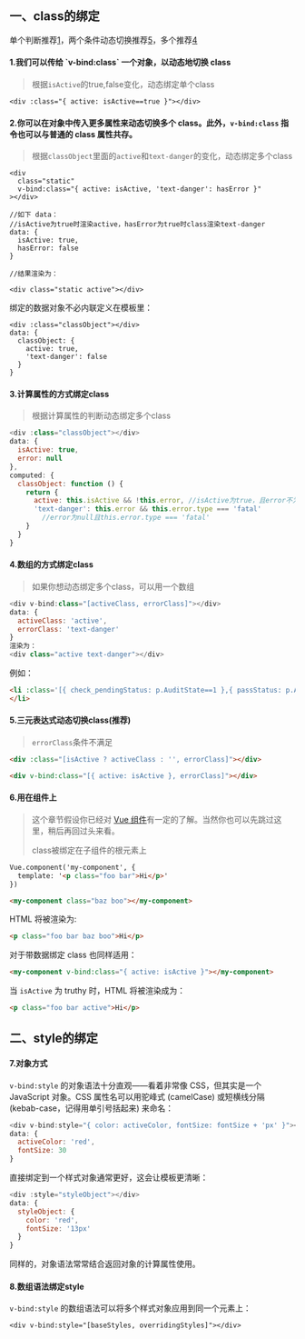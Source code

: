 ## 一、class的绑定

单个判断推荐[1](#1我们可以传给v-bindclass一个对象以动态地切换-class")，两个条件动态切换推荐[5](#5三元表达式动态切换class推荐)，多个推荐[4](#4数组的方式绑定class)

<h4 id=“1我们可以传给v-bindclass一个对象以动态地切换-class”>1.我们可以传给 `v-bind:class` 一个对象，以动态地切换 class</h4>

> 根据`isActive`的true,false变化，动态绑定单个class

````vue
<div :class="{ active: isActive==true }"></div>
````
#### 2.你可以在对象中传入更多属性来动态切换多个 class。此外，`v-bind:class` 指令也可以与普通的 class 属性共存。 

> 根据`classObject`里面的`active`和`text-danger`的变化，动态绑定多个class

````vue
<div
  class="static"
  v-bind:class="{ active: isActive, 'text-danger': hasError }"
></div>

//如下 data：
//isActive为true时渲染active，hasError为true时class渲染text-danger
data: {
  isActive: true,
  hasError: false
}

//结果渲染为：

<div class="static active"></div>
````

绑定的数据对象不必内联定义在模板里：

```vue
<div :class="classObject"></div>
data: {
  classObject: {
    active: true,
    'text-danger': false
  }
}
```

#### 3.计算属性的方式绑定class

> 根据计算属性的判断动态绑定多个class

```js
<div :class="classObject"></div>
data: {
  isActive: true,
  error: null
},
computed: {
  classObject: function () {
    return {
      active: this.isActive && !this.error,	//isActive为true，且error不为null
      'text-danger': this.error && this.error.type === 'fatal'
        //error为null且this.error.type === 'fatal'
    }
  }
}
```

<h4 id=“4数组的方式绑定class”>4.数组的方式绑定class</h4>

> 如果你想动态绑定多个class，可以用一个数组

```js
<div v-bind:class="[activeClass, errorClass]"></div>
data: {
  activeClass: 'active',
  errorClass: 'text-danger'
}
渲染为：
<div class="active text-danger"></div>
```

例如：

````html
<li :class='[{ check_pendingStatus: p.AuditState==1 },{ passStatus: p.AuditState==2 } ,{ rejectStatus: p.AuditState==3 }]' v-if="p.AuditState==1">
</li>
````

<h4 id=“5三元表达式动态切换class推荐”>5.三元表达式动态切换class(推荐)</h4>

> `errorClass`条件不满足

```html
<div :class="[isActive ? activeClass : '', errorClass]"></div>
```

```html
<div v-bind:class="[{ active: isActive }, errorClass]"></div>
```

#### 6.用在组件上

> 这个章节假设你已经对 [Vue 组件](https://cn.vuejs.org/v2/guide/components.html)有一定的了解。当然你也可以先跳过这里，稍后再回过头来看。
>
> class被绑定在子组件的根元素上

```html
Vue.component('my-component', {
  template: '<p class="foo bar">Hi</p>'
})
```

```html
<my-component class="baz boo"></my-component>
```

HTML 将被渲染为:

```html
<p class="foo bar baz boo">Hi</p>
```

对于带数据绑定 class 也同样适用：

```html
<my-component v-bind:class="{ active: isActive }"></my-component>
```

当 `isActive` 为 truthy 时，HTML 将被渲染成为：

```html
<p class="foo bar active">Hi</p>
```

## 二、style的绑定

#### 7.对象方式

`v-bind:style` 的对象语法十分直观——看着非常像 CSS，但其实是一个 JavaScript 对象。CSS 属性名可以用驼峰式 (camelCase) 或短横线分隔 (kebab-case，记得用单引号括起来) 来命名：

> 

```js
<div v-bind:style="{ color: activeColor, fontSize: fontSize + 'px' }"></div>
data: {
  activeColor: 'red',
  fontSize: 30
}
```

直接绑定到一个样式对象通常更好，这会让模板更清晰：

```js
<div :style="styleObject"></div>
data: {
  styleObject: {
    color: 'red',
    fontSize: '13px'
  }
}
```

同样的，对象语法常常结合返回对象的计算属性使用。

#### 8.数组语法绑定style

`v-bind:style` 的数组语法可以将多个样式对象应用到同一个元素上：

```
<div v-bind:style="[baseStyles, overridingStyles]"></div>
```
